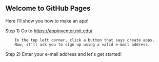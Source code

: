 ## Welcome to GitHub Pages
Here I'll show you how to make an app!

Step 1) Go to https://appinventor.mit.edu/ 

        In the top left corner, click a button that says create apps.
        Now, it'll ask you to sign up using a valid e-mail address. 
       
Step 2) Enter your e-mail address and let's get started!
